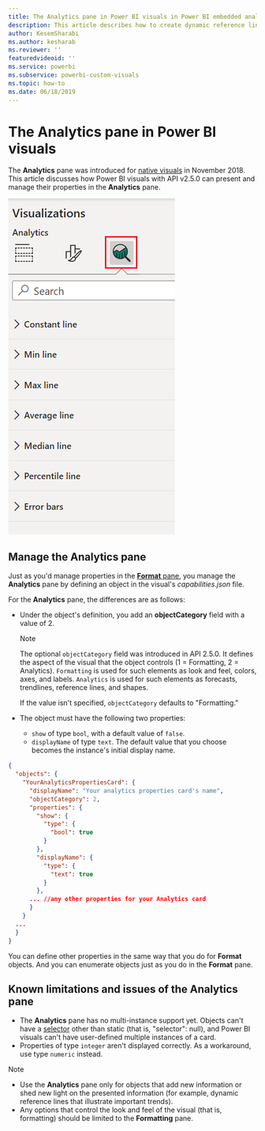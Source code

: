 ```yaml
---
title: The Analytics pane in Power BI visuals in Power BI embedded analytics for better embedded BI insights
description: This article describes how to create dynamic reference lines in Power BI visuals. Enable better embedded BI insights using Power BI embedded analytics.
author: KesemSharabi
ms.author: kesharab
ms.reviewer: ''
featuredvideoid: ''
ms.service: powerbi
ms.subservice: powerbi-custom-visuals
ms.topic: how-to
ms.date: 06/18/2019
---
```


# The Analytics pane in Power BI visuals

The **Analytics** pane was introduced for [native visuals](../../transform-model/desktop-analytics-pane.md) in November 2018.
This article discusses how Power BI visuals with API v2.5.0 can present and manage their properties in the **Analytics** pane.

![The Analytics pane](media/analytics-pane/visualization-pane-analytics-tab.png)

## Manage the Analytics pane

Just as you'd manage properties in the [**Format** pane](./custom-visual-develop-tutorial-format-options.md), you manage the **Analytics** pane by defining an object in the visual's *capabilities.json* file.

For the **Analytics** pane, the differences are as follows:

* Under the object's definition, you add an **objectCategory** field with a value of 2.

    > [!NOTE]
    > The optional `objectCategory` field was introduced in API 2.5.0. It defines the aspect of the visual that the object controls (1 = Formatting, 2 = Analytics). `Formatting` is used for such elements as look and feel, colors, axes, and labels. `Analytics` is used for such elements as forecasts, trendlines, reference lines, and shapes.
    >
    > If the value isn't specified, `objectCategory` defaults to "Formatting."

* The object must have the following two properties:
    * `show` of type `bool`, with a default value of `false`.
    * `displayName` of type `text`. The default value that you choose becomes the instance's initial display name.

```json
{
  "objects": {
    "YourAnalyticsPropertiesCard": {
      "displayName": "Your analytics properties card's name",
      "objectCategory": 2,
      "properties": {
        "show": {
          "type": {
            "bool": true
          }
        },
        "displayName": {
          "type": {
            "text": true
          }
        },
      ... //any other properties for your Analytics card
      }
    }
  ...
  }
}
```

You can define other properties in the same way that you do for **Format** objects. And you can enumerate objects just as you do in the **Format** pane.

## Known limitations and issues of the Analytics pane

* The **Analytics** pane has no multi-instance support yet. Objects can't have a [selector](https://microsoft.github.io/PowerBI-visuals/docs/concepts/objects-and-properties/#selector) other than static (that is, "selector": null), and Power BI visuals can't have user-defined multiple instances of a card.
* Properties of type `integer` aren't displayed correctly. As a workaround, use type `numeric` instead.

> [!NOTE]
> * Use the **Analytics** pane only for objects that add new information or shed new light on the presented information (for example, dynamic reference lines that illustrate important trends).
> * Any options that control the look and feel of the visual (that is, formatting) should be limited to the **Formatting** pane.